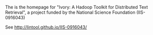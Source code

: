 The is the homepage for "Ivory: A Hadoop Toolkit for Distributed Text Retrieval", a project funded by the National Science Foundation (IIS-0916043)

See http://lintool.github.io/IIS-0916043/
